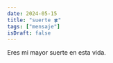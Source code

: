 ```yaml
---
date: 2024-05-15
title: "suerte 🍀"
tags: ["mensaje"]
isDraft: false
---
```


Eres mi mayor suerte en esta vida.
